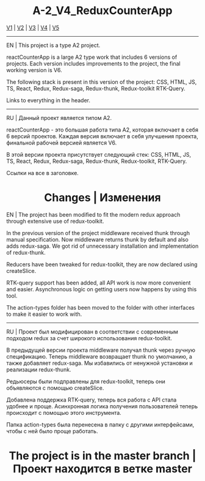 <h1 align="center">A-2_V4_ReduxCounterApp</h1>

[V1](https://github.com/4min-dev/A-2_V1_ReduxCounterApp) | [V2](https://github.com/4min-dev/A-2_V2_ReduxCounterApp) | [V3](https://github.com/4min-dev/A-2_V3_ReduxCounterApp) | [V4](https://github.com/4min-dev/A-2_V4_ReduxCounterApp) | [V5](https://github.com/4min-dev/A-2_V5_ReduxCounterApp)
_______________________________________________________________

EN | This project is a type A2 project.

reactCounterApp is a large A2 type work that includes 6 versions of projects.
Each version includes improvements to the project, the final working version is V6.

The following stack is present in this version of the project:
CSS,
HTML,
JS,
TS,
React,
Redux,
Redux-saga,
Redux-thunk,
Redux-toolkit
RTK-Query.

Links to everything in the header.
_______________________________________________________________

RU | Данный проект является типом А2.

reactCounterApp - это большая работа типа A2, которая включает в себя 6 версий проектов.
Каждая версия включает в себя улучшения проекта, финальной рабочей версией является V6.

В этой версии проекта присутствует следующий стек:
CSS,
HTML,
JS,
TS,
React,
Redux,
Redux-saga,
Redux-thunk,
Redux-toolkit,
RTK-Query.

Ссылки на все в заголовке.

<h1 align="center">Changes | Изменения</h1>

EN | The project has been modified to fit the modern redux approach through extensive use of redux-toolkit.

In the previous version of the project middleware received thunk through manual specification. Now middleware returns thunk by default and also adds redux-saga. We got rid of unnecessary installation and implementation of redux-thunk.

Reducers have been tweaked for redux-toolkit, they are now declared using createSlice.

RTK-query support has been added, all API work is now more convenient and easier. Asynchronous logic on getting users now happens by using this tool.

The action-types folder has been moved to the folder with other interfaces to make it easier to work with.

_______________________________________________________________

RU | Проект был модифицирован в соответствии с современным подходом redux за счет широкого использования redux-toolkit.

В предыдущей версии проекта middleware получал thunk через ручную спецификацию. Теперь middleware возвращает thunk по умолчанию, а также добавляет redux-saga. Мы избавились от ненужной установки и реализации redux-thunk.

Редьюсеры были подправлены для redux-toolkit, теперь они объявляются с помощью createSlice.

Добавлена поддержка RTK-query, теперь вся работа с API стала удобнее и проще. Асинхронная логика получения пользователей теперь происходит с помощью этого инструмента.

Папка action-types была перенесена в папку с другими интерфейсами, чтобы с ней было проще работать.

<h1 align="center">The project is in the master branch | Проект находится в ветке master</h1>
